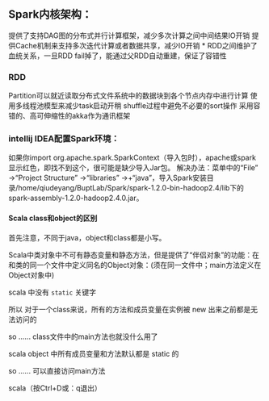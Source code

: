 ## Spark内核架构：

提供了支持DAG图的分布式并行计算框架，减少多次计算之间中间结果IO开销
提供Cache机制来支持多次迭代计算或者数据共享，减少IO开销 *
RDD之间维护了血统关系，一旦RDD fail掉了，能通过父RDD自动重建，保证了容错性

### RDD
Partition可以就近读取分布式文件系统中的数据块到各个节点内存中进行计算
使用多线程池模型来减少task启动开稍
shuffle过程中避免不必要的sort操作
采用容错的、高可伸缩性的akka作为通讯框架


### intellij IDEA配置Spark环境：
如果你import  org.apache.spark.SparkContext（导入包时），apache或spark显示红色，即找不到这个，很可能是缺少导入Jar包。
解决办法：菜单中的“File” ->“Project Structure” ->“libraries” ->+“java”，导入Spark安装目录/home/qiudeyang/BuptLab/Spark/spark-1.2.0-bin-hadoop2.4/lib下的spark-assembly-1.2.0-hadoop2.4.0.jar。

#### Scala  class和object的区别
首先注意，不同于java，object和class都是小写。

Scala中类对象中不可有静态变量和静态方法，但是提供了“伴侣对象”的功能：在和类的同一个文件中定义同名的Object对象：(须在同一文件中；main方法定义在Object对象中)

scala 中没有 `static` 关键字

所以 对于一个class来说，所有的方法和成员变量在实例被 new 出来之前都是无法访问的

so ...... class文件中的main方法也就没什么用了

scala object 中所有成员变量和方法默认都是 static 的

so ...... 可以直接访问main方法

scala（按Ctrl+D或：q退出）
